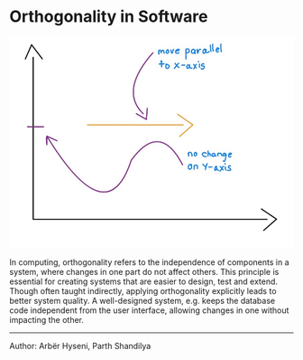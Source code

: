 # Orthogonality in Software

![Orthogonality in software](./illustration.jpeg)

In computing, orthogonality refers to the independence of components in a system, where changes in one part do not affect others. This principle is essential for creating systems that are easier to design, test and extend. Though often taught indirectly, applying orthogonality explicitly leads to better system quality. A well-designed system, e.g. keeps the database code independent from the user interface, allowing changes in one without impacting the other.

---
Author: Arbër Hyseni, Parth Shandilya
